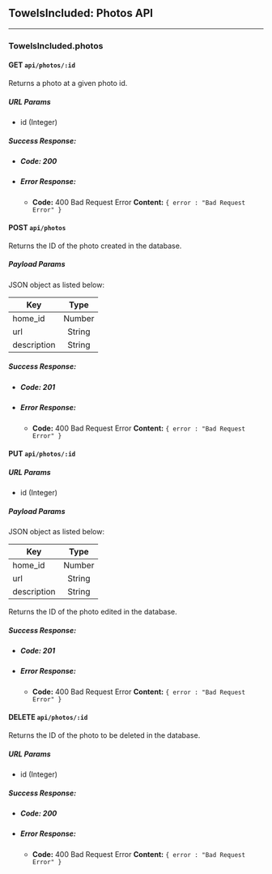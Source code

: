 ## TowelsIncluded: Photos API
----

### TowelsIncluded.photos  

#### GET `api/photos/:id`

  Returns a photo at a given photo id. 

##### URL Params

* id (Integer)

##### Success Response:
  
* ##### Code: 200
 
* ##### Error Response:

  * **Code:** 400 Bad Request Error 
    **Content:** `{ error : "Bad Request Error" }`

#### POST `api/photos`

Returns the ID of the photo created in the database.

##### Payload Params

JSON object as listed below:

| Key           | Type          |
| ------------- |:-------------:|
| home_id       | Number        |
| url           | String        |
| description   | String        |


##### Success Response:
  
* ##### Code: 201
 
* ##### Error Response:

  * **Code:** 400 Bad Request Error 
    **Content:** `{ error : "Bad Request Error" }`

#### PUT `api/photos/:id`

##### URL Params

* id (Integer)

##### Payload Params

JSON object as listed below:

| Key           | Type          |
| ------------- |:-------------:|
| home_id       | Number        |
| url           | String        |
| description   | String        |

  Returns the ID of the photo edited in the database. 

##### Success Response:
  
* ##### Code: 201
 
* ##### Error Response:

  * **Code:** 400 Bad Request Error 
    **Content:** `{ error : "Bad Request Error" }`

#### DELETE `api/photos/:id`

  Returns the ID of the photo to be deleted in the database. 

##### URL Params

* id (Integer)

##### Success Response:
  
* ##### Code: 200
 
* ##### Error Response:

  * **Code:** 400 Bad Request Error 
    **Content:** `{ error : "Bad Request Error" }`


